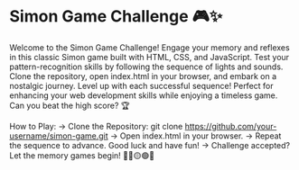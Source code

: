 # Simon Game Challenge 🎮✨
Welcome to the Simon Game Challenge! Engage your memory and reflexes in this classic Simon game built with HTML, CSS, and JavaScript. Test your pattern-recognition skills by following the sequence of lights and sounds. Clone the repository, open index.html in your browser, and embark on a nostalgic journey. Level up with each successful sequence! Perfect for enhancing your web development skills while enjoying a timeless game. Can you beat the high score? 🏆

How to Play:
-> Clone the Repository: git clone https://github.com/your-username/simon-game.git
-> Open index.html in your browser.
-> Repeat the sequence to advance. Good luck and have fun!
-> Challenge accepted? Let the memory games begin! 🚀🔵🟡🟢🔴
